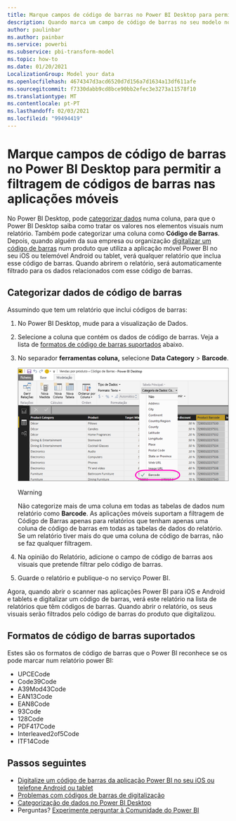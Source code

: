 ```yaml
---
title: Marque campos de código de barras no Power BI Desktop para permitir a filtragem de códigos de barras nas aplicações móveis
description: Quando marca um campo de código de barras no seu modelo no Power BI Desktop, os utilizadores de aplicações móveis podem pesquisar códigos de barras para obter dados filtrados nos seus iOS e telemóveis e tablets Android.
author: paulinbar
ms.author: painbar
ms.service: powerbi
ms.subservice: pbi-transform-model
ms.topic: how-to
ms.date: 01/20/2021
LocalizationGroup: Model your data
ms.openlocfilehash: 4674347d3acd6520d7d156a7d1634a13df611afe
ms.sourcegitcommit: f7330dabb9cd8bce90bb2efec3e3273a11578f10
ms.translationtype: MT
ms.contentlocale: pt-PT
ms.lasthandoff: 02/03/2021
ms.locfileid: "99494419"
---
```

# <a name="tag-barcode-fields-in-power-bi-desktop-to-enable-barcode-scan-filtering-in-the-mobile-apps"></a>Marque campos de código de barras no Power BI Desktop para permitir a filtragem de códigos de barras nas aplicações móveis

No Power BI Desktop, pode [categorizar dados](desktop-data-categorization.md) numa coluna, para que o Power BI Desktop saiba como tratar os valores nos elementos visuais num relatório. Também pode categorizar uma coluna como **Código de Barras**. Depois, quando alguém da sua empresa ou organização [digitalizar um código de barras](../consumer/mobile/mobile-apps-scan-barcode-iphone.md) num produto que utiliza a aplicação móvel Power BI no seu iOS ou telemóvel Android ou tablet, verá qualquer relatório que inclua esse código de barras. Quando abrirem o relatório, será automaticamente filtrado para os dados relacionados com esse código de barras.

## <a name="categorize-barcode-data"></a>Categorizar dados de código de barras

Assumindo que tem um relatório que inclui códigos de barras: 

1. No Power BI Desktop, mude para a visualização de Dados.
2. Selecione a coluna que contém os dados de código de barras. Veja a lista de [formatos de código de barras suportados](#supported-barcode-formats) abaixo.
3. No separador **ferramentas coluna,** selecione **Data Category**  >  **Barcode**.
   
    ![Lista de categorias de dados](media/desktop-mobile-barcodes/power-bi-desktop-barcode.png)

    >[!WARNING]
    >Não categorize mais de uma coluna em todas as tabelas de dados num relatório como **Barcode**. As aplicações móveis suportam a filtragem de Código de Barras apenas para relatórios que tenham apenas uma coluna de código de barras em todas as tabelas de dados do relatório. Se um relatório tiver mais do que uma coluna de código de barras, não se faz qualquer filtragem.

4. Na opinião do Relatório, adicione o campo de código de barras aos visuais que pretende filtrar pelo código de barras.
5. Guarde o relatório e publique-o no serviço Power BI.

Agora, quando abrir o scanner nas aplicações Power BI para iOS e Android e tablets e digitalizar um código de barras, verá este relatório na lista de relatórios que têm códigos de barras. Quando abrir o relatório, os seus visuais serão filtrados pelo código de barras do produto que digitalizou.

## <a name="supported-barcode-formats"></a>Formatos de código de barras suportados
Estes são os formatos de código de barras que o Power BI reconhece se os pode marcar num relatório power BI: 

* UPCECode 
* Code39Code  
* A39Mod43Code 
* EAN13Code 
* EAN8Code  
* 93Code  
* 128Code 
* PDF417Code 
* Interleaved2of5Code 
* ITF14Code 

## <a name="next-steps"></a>Passos seguintes
* [Digitalize um código de barras da aplicação Power BI no seu iOS ou telefone Android ou tablet](../consumer/mobile/mobile-apps-scan-barcode-iphone.md)
* [Problemas com códigos de barras de digitalização](../consumer/mobile/mobile-apps-scan-barcode-iphone.md#issues-with-scanning-a-barcode)
* [Categorização de dados no Power BI Desktop](desktop-data-categorization.md)  
* Perguntas? [Experimente perguntar à Comunidade do Power BI](https://community.powerbi.com/)
